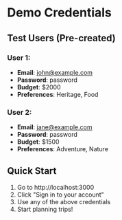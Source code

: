 # Demo Credentials

## Test Users (Pre-created)

### User 1:
- **Email**: john@example.com
- **Password**: password
- **Budget**: $2000
- **Preferences**: Heritage, Food

### User 2:
- **Email**: jane@example.com  
- **Password**: password
- **Budget**: $1500
- **Preferences**: Adventure, Nature

## Quick Start
1. Go to http://localhost:3000
2. Click "Sign in to your account" 
3. Use any of the above credentials
4. Start planning trips!